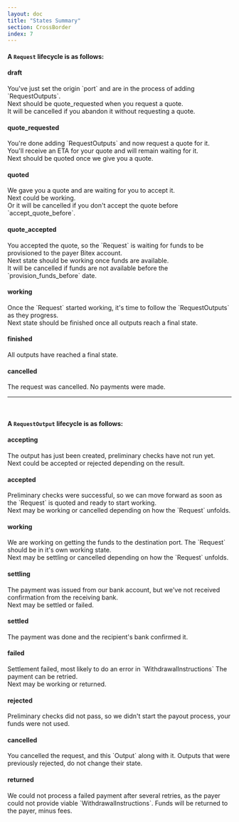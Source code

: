```yaml
---
layout: doc
title: "States Summary"
section: CrossBorder
index: 7
---
```


#### A `Request` lifecycle is as follows:

<h4><span class="badge badge-dark">draft</span></h4>
You've just set the origin `port` and are in the process of
adding `RequestOutputs`.
<br/>
Next should be <span class="badge badge-primary">quote_requested</span>
when you request a quote.
<br/>
It will be <span class="badge badge-warning">cancelled</span>
if you abandon it without requesting a quote.


<h4><span class="badge badge-primary">quote_requested</span></h4>
You're done adding `RequestOutputs` and now request a quote for it.
<br/>
You'll receive an ETA for your quote and will remain waiting for it.
<br/>
Next should be <span class="badge badge-primary">quoted</span>
once we give you a quote.

<h4><span class="badge badge-primary">quoted</span></h4>
We gave you a quote and are waiting for you to accept it.
<br/>
Next could be <span class="badge badge-primary">working</span>.
<br/>
Or it will be <span class="badge badge-warning">cancelled</span>
if you don't accept the quote before `accept_quote_before`.

<h4><span class="badge badge-primary">quote_accepted</span></h4>
You accepted the quote, so the `Request` is waiting for funds to
be provisioned to the payer Bitex account.
<br/>
Next state should be <span class="badge badge-primary">working</span>
once funds are available.
<br/>
It will be <span class="badge badge-warning">cancelled</span>
if funds are not available before the `provision_funds_before` date.

<h4><span class="badge badge-primary">working</span></h4>
Once the `Request` started working, it's time to follow the
`RequestOutputs` as they progress.
<br/>
Next state should be <span class="badge badge-success">finished</span>
once all outputs reach a final state.

<h4><span class="badge badge-success">finished</span></h4>
All outputs have reached a final state.

<h4><span class="badge badge-warning">cancelled</span></h4>
The request was cancelled. No payments were made.

<br/>
<hr/>
<br/>

#### A `RequestOutput` lifecycle is as follows:

<h4><span class="badge badge-dark">accepting</span></h4>
The output has just been created, preliminary checks have not run yet.
<br/>
Next could be <span class="badge badge-primary">accepted</span>
or <span class="badge badge-warning">rejected</span> depending on the result.

<h4><span class="badge badge-primary">accepted</span></h4>
Preliminary checks were successful, so we can move forward as soon as
the `Request` is quoted and ready to start working.
<br/>
Next may be <span class="badge badge-primary">working</span>
or <span class="badge badge-warning">cancelled</span> depending on how
the `Request` unfolds.

<h4><span class="badge badge-primary">working</span></h4>
We are working on getting the funds to the destination port.
The `Request` should be in it's own <span class="badge badge-primary">working</span> state.
<br/>
Next may be <span class="badge badge-primary">settling</span>
or <span class="badge badge-warning">cancelled</span> depending on how
the `Request` unfolds.

<h4><span class="badge badge-primary">settling</span></h4>
The payment was issued from our bank account, but we've not received
confirmation from the receiving bank.
<br/>
Next may be <span class="badge badge-primary">settled</span>
or <span class="badge badge-warning">failed</span>.

<h4><span class="badge badge-primary">settled</span></h4>
The payment was done and the recipient's bank confirmed it.

<h4><span class="badge badge-primary">failed</span></h4>
Settlement failed, most likely to do an error in `WithdrawalInstructions`
The payment can be retried.
<br/>
Next may be <span class="badge badge-primary">working</span>
or <span class="badge badge-warning">returned</span>.

<h4><span class="badge badge-warning">rejected</span></h4>
Preliminary checks did not pass, so we didn't start the payout process,
your funds were not used.

<h4><span class="badge badge-warning">cancelled</span></h4>
You cancelled the request, and this `Output` along with it.
Outputs that were previously rejected, do not change their state.

<h4><span class="badge badge-danger">returned</span></h4>
We could not process a failed payment after several retries, as the payer
could not provide viable `WithdrawalInstructions`.
Funds will be returned to the payer, minus fees.

